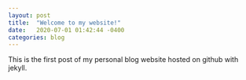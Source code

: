 ```yaml
---
layout: post
title:  "Welcome to my website!"
date:   2020-07-01 01:42:44 -0400
categories: blog
---
```

This is the first post of my personal blog website hosted on github with jekyll.


